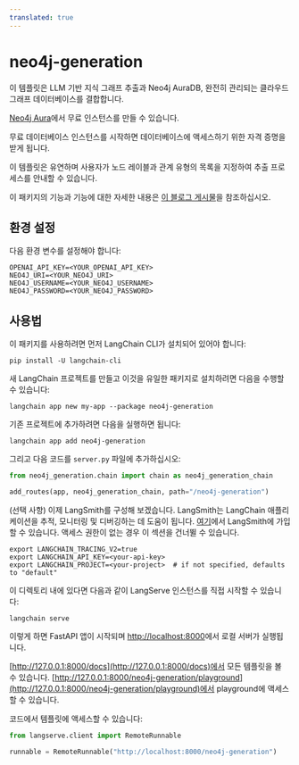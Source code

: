 ```yaml
---
translated: true
---
```


# neo4j-generation

이 템플릿은 LLM 기반 지식 그래프 추출과 Neo4j AuraDB, 완전히 관리되는 클라우드 그래프 데이터베이스를 결합합니다.

[Neo4j Aura](https://neo4j.com/cloud/platform/aura-graph-database?utm_source=langchain&utm_content=langserve)에서 무료 인스턴스를 만들 수 있습니다.

무료 데이터베이스 인스턴스를 시작하면 데이터베이스에 액세스하기 위한 자격 증명을 받게 됩니다.

이 템플릿은 유연하며 사용자가 노드 레이블과 관계 유형의 목록을 지정하여 추출 프로세스를 안내할 수 있습니다.

이 패키지의 기능과 기능에 대한 자세한 내용은 [이 블로그 게시물](https://blog.langchain.dev/constructing-knowledge-graphs-from-text-using-openai-functions/)을 참조하십시오.

## 환경 설정

다음 환경 변수를 설정해야 합니다:

```shell
OPENAI_API_KEY=<YOUR_OPENAI_API_KEY>
NEO4J_URI=<YOUR_NEO4J_URI>
NEO4J_USERNAME=<YOUR_NEO4J_USERNAME>
NEO4J_PASSWORD=<YOUR_NEO4J_PASSWORD>
```

## 사용법

이 패키지를 사용하려면 먼저 LangChain CLI가 설치되어 있어야 합니다:

```shell
pip install -U langchain-cli
```

새 LangChain 프로젝트를 만들고 이것을 유일한 패키지로 설치하려면 다음을 수행할 수 있습니다:

```shell
langchain app new my-app --package neo4j-generation
```

기존 프로젝트에 추가하려면 다음을 실행하면 됩니다:

```shell
langchain app add neo4j-generation
```

그리고 다음 코드를 `server.py` 파일에 추가하십시오:

```python
from neo4j_generation.chain import chain as neo4j_generation_chain

add_routes(app, neo4j_generation_chain, path="/neo4j-generation")
```

(선택 사항) 이제 LangSmith를 구성해 보겠습니다.
LangSmith는 LangChain 애플리케이션을 추적, 모니터링 및 디버깅하는 데 도움이 됩니다.
[여기](https://smith.langchain.com/)에서 LangSmith에 가입할 수 있습니다.
액세스 권한이 없는 경우 이 섹션을 건너뛸 수 있습니다.

```shell
export LANGCHAIN_TRACING_V2=true
export LANGCHAIN_API_KEY=<your-api-key>
export LANGCHAIN_PROJECT=<your-project>  # if not specified, defaults to "default"
```

이 디렉토리 내에 있다면 다음과 같이 LangServe 인스턴스를 직접 시작할 수 있습니다:

```shell
langchain serve
```

이렇게 하면 FastAPI 앱이 시작되며 [http://localhost:8000](http://localhost:8000)에서 로컬 서버가 실행됩니다.

[http://127.0.0.1:8000/docs](http://127.0.0.1:8000/docs)에서 모든 템플릿을 볼 수 있습니다.
[http://127.0.0.1:8000/neo4j-generation/playground](http://127.0.0.1:8000/neo4j-generation/playground)에서 playground에 액세스할 수 있습니다.

코드에서 템플릿에 액세스할 수 있습니다:

```python
from langserve.client import RemoteRunnable

runnable = RemoteRunnable("http://localhost:8000/neo4j-generation")
```
